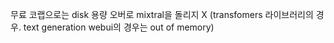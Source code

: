 무료 코랩으로는 disk 용량 오버로 mixtral을 돌리지 X (transfomers 라이브러리의 경우. text generation webui의 경우는 out of memory)
